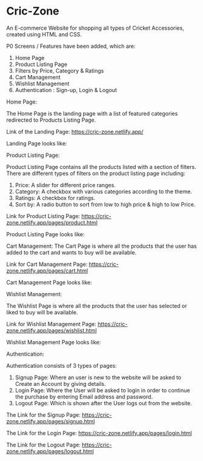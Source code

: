 # Cric-Zone
An E-commerce Website for shopping all types of Cricket Accessories, created using HTML and CSS.

P0 Screens  / Features have been added, which are:
1. Home Page
2. Product Listing Page
3. Filters by Price, Category & Ratings
4. Cart Management
5. Wishlist Management
6. Authentication : Sign-up, Login & Logout

Home Page:

The Home Page is the landing page with a list of featured categories redirected to Products Listing Page.

Link of the Landing Page:
https://cric-zone.netlify.app/

Landing Page looks like:



Product Listing Page:

Product Listing Page contains all the products listed with a section of filters.
There are different types of filters on the product listing page including:
1. Price: A slider for different price ranges.
2. Category: A checkbox with various categories according to the theme.
3. Ratings: A checkbox for ratings.
4. Sort by: A radio button to sort from low to high price & high to low Price.

Link for Product Listing Page:
https://cric-zone.netlify.app/pages/product.html

Product Listing Page looks like:



Cart Management:
The Cart Page is where all the products that the user has added to the cart and wants to buy will be available.

Link for Cart Management Page:
https://cric-zone.netlify.app/pages/cart.html

Cart Management Page looks like:



Wishlist Management:

The Wishlist Page is where all the products that the user has selected or liked to buy will be available.

Link for Wishlist Management Page:
https://cric-zone.netlify.app/pages/wishlist.html

Wishlist Management Page looks like:


Authentication:

Authentication consists of 3 types of pages:
1. Signup Page: Where an user is new to the website will be asked to Create an Account by giving details.
1. Login Page: Where the User will be asked to login in order to continue the purchase by entering Email address and password.
1. Logout Page: Which is shown after the User logs out from the website.

The Link for the Signup Page:
https://cric-zone.netlify.app/pages/signup.html

The Link for the Login Page:
https://cric-zone.netlify.app/pages/login.html

The Link for the Logout Page:
https://cric-zone.netlify.app/pages/logout.html







 
